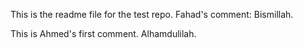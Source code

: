 

This is the readme file for the test repo. 
Fahad's comment: Bismillah.

This is Ahmed's first comment. Alhamdulilah. 
 

